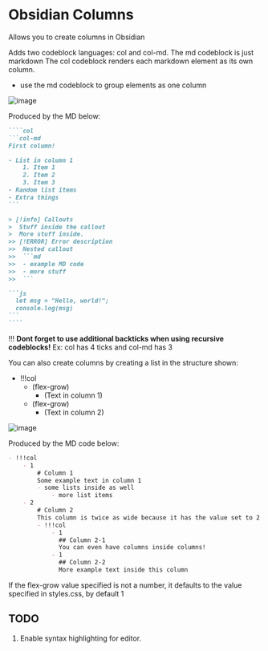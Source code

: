 # Obsidian Columns

Allows you to create columns in Obsidian

Adds two codeblock languages: col and col-md.
The md codeblock is just markdown
The col codeblock renders each markdown element as its own column.
- use the md codeblock to group elements as one column

![image](https://user-images.githubusercontent.com/62992267/165693107-a19aa048-62e4-44a2-ad23-3bff41deb865.png)

Produced by the MD below:
`````md
````col
```col-md
First column!

- List in column 1
	1. Item 1
	2. Item 2
	3. Item 3
- Random list items
- Extra things
```

> [!info] Callouts
>  Stuff inside the callout
>  More stuff inside.
>> [!ERROR] Error description
>>  Nested callout
>>  ```md
>>  - example MD code
>>  - more stuff
>>  ```

```js
  let msg = "Hello, world!";
  console.log(msg)
```
````
`````

!!! **Dont forget to use additional backticks when using recursive codeblocks!** Ex: col has 4 ticks and col-md has 3

You can also create columns by creating a list in the structure shown:
- !!!col
    - (flex-grow)
        - (Text in column 1)
    - (flex-grow)
        - (Text in column 2)

![image](https://user-images.githubusercontent.com/62992267/165693531-5a9d7e8e-864f-40db-a936-cefdb333af22.png)

Produced by the MD code below:
```md
- !!!col
	- 1
		# Column 1
		Some example text in column 1
		- some lists inside as well
			- more list items
	- 2
		# Column 2
		This column is twice as wide because it has the value set to 2
		- !!!col
			- 1
			  ## Column 2-1
			  You can even have columns inside columns!
			- 1
			  ## Column 2-2
			  More example text inside this column
```

If the flex-grow value specified is not a number, it defaults to the value specified in styles.css, by default 1

## TODO

1. Enable syntax highlighting for editor.
